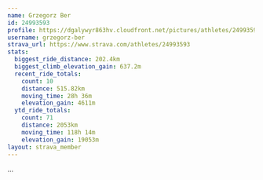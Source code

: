 ```yaml
---
name: Grzegorz Ber
id: 24993593
profile: https://dgalywyr863hv.cloudfront.net/pictures/athletes/24993593/7453165/11/large.jpg
username: grzegorz-ber
strava_url: https://www.strava.com/athletes/24993593
stats:
  biggest_ride_distance: 202.4km
  biggest_climb_elevation_gain: 637.2m
  recent_ride_totals:
    count: 10
    distance: 515.82km
    moving_time: 28h 36m
    elevation_gain: 4611m
  ytd_ride_totals:
    count: 71
    distance: 2053km
    moving_time: 118h 14m
    elevation_gain: 19053m
layout: strava_member
--- 
```

...
